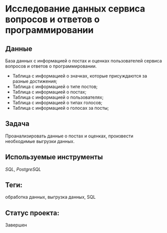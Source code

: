 # Исследование данных сервиса вопросов и ответов о программировании

## Данные

База данных с информацией о постах и оценках пользователей сервиса вопросов и ответов о программировании.

* Таблица с информацией о значках, которые присуждаются за разные достижения;
* Таблица с информацией о типе постов;
* Таблица с информацией о постах;
* Таблица  с информацией о пользователях;
* Таблица с информацией о типах голосов;
* Таблица с информацией о голосах за посты;

## Задача

Проанализировать данные о постах и оценках, произвести необходимые выгрузки данных.

## Используемые инструменты

_SQL_, _PostgreSQL_

## Теги:
обработка данных, выгрузка данных, SQL

## Статус проекта:
Завершен


